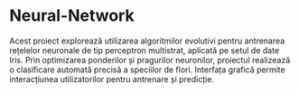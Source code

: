 # Neural-Network

Acest proiect explorează utilizarea algoritmilor evolutivi pentru antrenarea rețelelor neuronale de tip perceptron multistrat, aplicată pe setul de date Iris. Prin optimizarea ponderilor și pragurilor neuronilor, proiectul realizează o clasificare automată precisă a speciilor de flori. Interfața grafică permite interacțiunea utilizatorilor pentru antrenare și predicție.
